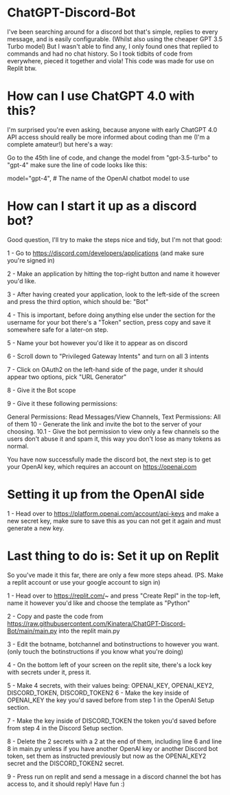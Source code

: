 # ChatGPT-Discord-Bot
I've been searching around for a discord bot that's simple, replies to every message, and is easily configurable. (Whilst also using the cheaper GPT 3.5 Turbo model) But I wasn't able to find any, I only found ones that replied to commands and had no chat history. So I took tidbits of code from everywhere, pieced it together and viola! This code was made for use on Replit btw.

# How can I use ChatGPT 4.0 with this?
I'm surprised you're even asking, because anyone with early ChatGPT 4.0 API access should really be more informed about coding than me (I'm a complete amateur!) but here's a way:

Go to the 45th line of code, and change the model from "gpt-3.5-turbo" to "gpt-4" make sure the line of code looks like this:

model="gpt-4",  # The name of the OpenAI chatbot model to use

# How can I start it up as a discord bot?
Good question, I'll try to make the steps nice and tidy, but I'm not that good:

1 - Go to https://discord.com/developers/applications (and make sure you're signed in)

2 - Make an application by hitting the top-right button and name it however you'd like.

3 - After having created your application, look to the left-side of the screen and press the third option, which should be: "Bot"

4 - This is important, before doing anything else under the section for the username for your bot there's a "Token" section, press copy and save it somewhere safe for a later-on step.

5 - Name your bot however you'd like it to appear as on discord

6 - Scroll down to "Privileged Gateway Intents" and turn on all 3 intents

7 - Click on OAuth2 on the left-hand side of the page, under it should appear two options, pick "URL Generator"

8 - Give it the Bot scope

9 - Give it these following permissions:

General Permissions: Read Messages/View Channels, Text Permissions: All of them
10 - Generate the link and invite the bot to the server of your choosing.
10.1 - Give the bot permission to view only a few channels so the users don't abuse it and spam it, this way you don't lose as many tokens as normal.

You have now successfully made the discord bot, the next step is to get your OpenAI key, which requires an account on https://openai.com

# Setting it up from the OpenAI side
1 - Head over to https://platform.openai.com/account/api-keys and make a new secret key, make sure to save this as you can not get it again and must generate a new key.

# Last thing to do is: Set it up on Replit
So you've made it this far, there are only a few more steps ahead. (PS. Make a replit account or use your google account to sign in)

1 - Head over to https://replit.com/~ and press "Create Repl" in the top-left, name it however you'd like and choose the template as "Python"

2 - Copy and paste the code from https://raw.githubusercontent.com/Kinatera/ChatGPT-Discord-Bot/main/main.py into the replit main.py

3 - Edit the botname, botchannel and botinstructions to however you want. (only touch the botinstructions if you know what you're doing)

4 - On the bottom left of your screen on the replit site, there's a lock key with secrets under it, press it.

5 - Make 4 secrets, with their values being:
OPENAI_KEY, OPENAI_KEY2, DISCORD_TOKEN, DISCORD_TOKEN2
6 - Make the key inside of OPENAI_KEY the key you'd saved before from step 1 in the OpenAI Setup section.

7 - Make the key inside of DISCORD_TOKEN the token you'd saved before from step 4 in the Discord Setup section.

8 - Delete the 2 secrets with a 2 at the end of them, including line 6 and line 8 in main.py unless if you have another OpenAI key or another Discord bot token, set them as instructed previously but now as the OPENAI_KEY2 secret and the DISCORD_TOKEN2 secret.

9 - Press run on replit and send a message in a discord channel the bot has access to, and it should reply! Have fun :)
